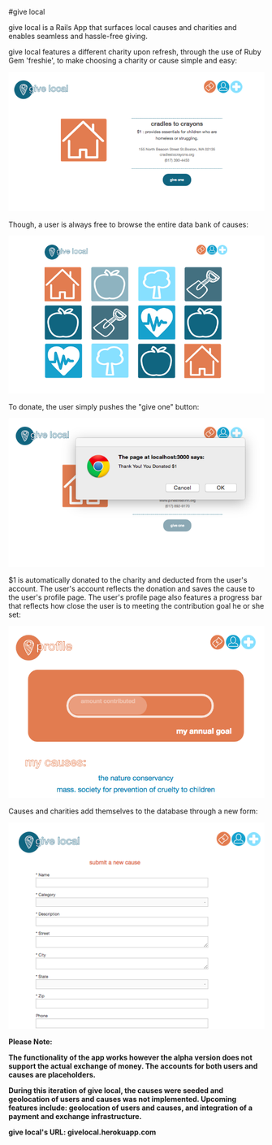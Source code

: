 #give local

give local is a Rails App that surfaces local causes and charities and enables seamless and hassle-free giving.

give local features a different charity upon refresh, through the use of Ruby Gem 'freshie', to make choosing a charity or cause simple and easy:

![alt tag](/screenshots/feature_page.png)

Though, a user is always free to browse the entire data bank of causes:

![alt tag](/screenshots/index_page.png)

To donate, the user simply pushes the "give one" button:

![alt tag](/screenshots/give_one_page.png)

$1 is automatically donated to the charity and deducted from the user's account. The user's account reflects the donation and saves the cause to the user's profile page. The user's profile page also features a progress bar that reflects how close the user is to meeting the contribution goal he or she set:

![alt tag](/screenshots/profile_page.png)

Causes and charities add themselves to the database through a new form:

![alt tag](/screenshots/add_cause_page.png)

<strong> Please Note: <strong>

The functionality of the app works however the alpha version does not support the actual exchange of money. The accounts for both users and causes are placeholders.

During this iteration of give local, the causes were seeded and geolocation of users and causes was not implemented. Upcoming features include: geolocation of users and causes, and integration of a payment and exchange infrastructure.

give local's URL: givelocal.herokuapp.com